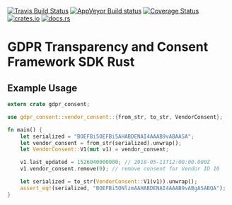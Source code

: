 [![Travis Build Status](https://travis-ci.org/cirla/gdpr_consent.svg?branch=master)](https://travis-ci.org/cirla/gdpr_consent)
[![AppVeyor Build status](https://ci.appveyor.com/api/projects/status/0uccoj1xrgyudp4p/branch/master?svg=true)](https://ci.appveyor.com/project/cirla/gdpr-consent/branch/master)
[![Coverage Status](https://coveralls.io/repos/github/cirla/gdpr_consent/badge.svg?branch=master)](https://coveralls.io/github/cirla/gdpr_consent?branch=master)
[![crates.io](https://img.shields.io/crates/v/gdpr_consent.svg)](https://crates.io/crates/gdpr_consent)
[![docs.rs](https://docs.rs/gdpr_consent/badge.svg)](https://docs.rs/gdpr_consent)

# GDPR Transparency and Consent Framework SDK Rust

## Example Usage

```rust
extern crate gdpr_consent;

use gdpr_consent::vendor_consent::{from_str, to_str, VendorConsent};

fn main() {
    let serialized = "BOEFBi5OEFBi5AHABDENAI4AAAB9vABAASA";
    let vendor_consent = from_str(serialized).unwrap();
    let VendorConsent::V1(mut v1) = vendor_consent;

    v1.last_updated = 1526040000000; // 2018-05-11T12:00:00.000Z
    v1.vendor_consent.remove(9); // remove consent for Vendor ID 10

    let serialized = to_str(VendorConsent::V1(v1)).unwrap();
    assert_eq!(serialized, "BOEFBi5ONlzmAAHABDENAI4AAAB9vABgASABQA");
}
```


